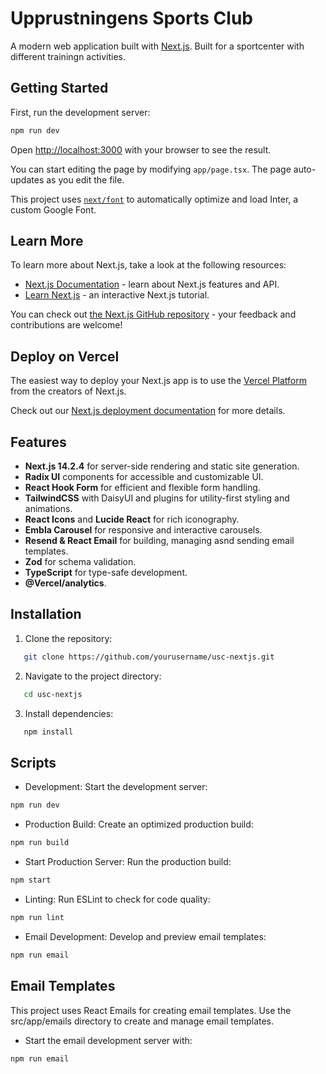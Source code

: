 # Upprustningens Sports Club

A modern web application built with [Next.js](https://nextjs.org/).
Built for a sportcenter with different trainingn activities.

## Getting Started

First, run the development server:

```bash
npm run dev
```

Open [http://localhost:3000](http://localhost:3000) with your browser to see the result.

You can start editing the page by modifying `app/page.tsx`. The page auto-updates as you edit the file.

This project uses [`next/font`](https://nextjs.org/docs/basic-features/font-optimization) to automatically optimize and load Inter, a custom Google Font.

## Learn More

To learn more about Next.js, take a look at the following resources:

- [Next.js Documentation](https://nextjs.org/docs) - learn about Next.js features and API.
- [Learn Next.js](https://nextjs.org/learn) - an interactive Next.js tutorial.

You can check out [the Next.js GitHub repository](https://github.com/vercel/next.js/) - your feedback and contributions are welcome!

## Deploy on Vercel

The easiest way to deploy your Next.js app is to use the [Vercel Platform](https://vercel.com/new?utm_medium=default-template&filter=next.js&utm_source=create-next-app&utm_campaign=create-next-app-readme) from the creators of Next.js.

Check out our [Next.js deployment documentation](https://nextjs.org/docs/deployment) for more details.

## Features

- **Next.js 14.2.4** for server-side rendering and static site generation.
- **Radix UI** components for accessible and customizable UI.
- **React Hook Form** for efficient and flexible form handling.
- **TailwindCSS** with DaisyUI and plugins for utility-first styling and animations.
- **React Icons** and **Lucide React** for rich iconography.
- **Embla Carousel** for responsive and interactive carousels.
- **Resend & React Email** for building, managing asnd sending email templates.
- **Zod** for schema validation.
- **TypeScript** for type-safe development.
- **@Vercel/analytics**.

## Installation

1. Clone the repository:

```bash
   git clone https://github.com/yourusername/usc-nextjs.git
```

2. Navigate to the project directory:

```bash
   cd usc-nextjs
```

3. Install dependencies:

```bash
   npm install
```

## Scripts

- Development: Start the development server:

```bash
npm run dev
```

- Production Build: Create an optimized production build:

```bash
npm run build
```

- Start Production Server: Run the production build:

```bash
npm start
```

- Linting: Run ESLint to check for code quality:

```bash
npm run lint
```

- Email Development: Develop and preview email templates:

```bash
npm run email
```

## Email Templates

This project uses React Emails for creating email templates.
Use the src/app/emails directory to create and manage email templates.

- Start the email development server with:

```bash
npm run email
```
